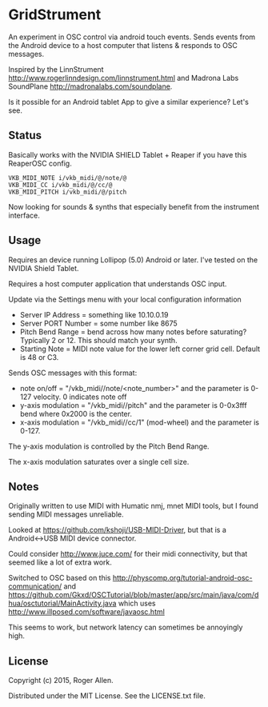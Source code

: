 # GridStrument

An experiment in OSC control via android touch events.  Sends events from the Android device to a
host computer that listens & responds to OSC messages.

Inspired by the LinnStrument http://www.rogerlinndesign.com/linnstrument.html and Madrona Labs 
SoundPlane http://madronalabs.com/soundplane.

Is it possible for an Android tablet App to give a similar experience?  Let's see.

## Status

Basically works with the NVIDIA SHIELD Tablet + Reaper if you have this ReaperOSC config.  

```text
VKB_MIDI_NOTE i/vkb_midi/@/note/@
VKB_MIDI_CC i/vkb_midi/@/cc/@
VKB_MIDI_PITCH i/vkb_midi/@/pitch
```

Now looking for sounds & synths that especially benefit from the instrument interface.

## Usage

Requires an device running Lollipop (5.0) Android or later.  I've tested on the NVIDIA Shield Tablet.

Requires a host computer application that understands OSC input.

Update via the Settings menu with your local configuration information
* Server IP Address = something like 10.10.0.19
* Server PORT Number = some number like 8675
* Pitch Bend Range = bend across how many notes before saturating?  Typically 2 or 12.  This should match your synth.
* Starting Note = MIDI note value for the lower left corner grid cell.  Default is 48 or C3.

Sends OSC messages with this format:
* note on/off = "/vkb_midi/<channel>/note/<note_number>" and the parameter is 0-127 velocity.  0 indicates note off
* y-axis modulation = "/vkb_midi/<channel>/pitch" and the parameter is 0-0x3fff bend where 0x2000 is the center.
* x-axis modulation = "/vkb_midi/<channel>/cc/1" (mod-wheel) and the parameter is 0-127.

The y-axis modulation is controlled by the Pitch Bend Range.

The x-axis modulation saturates over a single cell size.

## Notes

Originally written to use MIDI with Humatic nmj, mnet MIDI tools, but I found sending MIDI messages 
unreliable.

Looked at https://github.com/kshoji/USB-MIDI-Driver, but that is a Android<->USB MIDI device 
connector.

Could consider http://www.juce.com/ for their midi connectivity, but that seemed like a lot of 
extra work.

Switched to OSC based on this http://physcomp.org/tutorial-android-osc-communication/ and
https://github.com/Gkxd/OSCTutorial/blob/master/app/src/main/java/com/dhua/osctutorial/MainActivity.java
which uses http://www.illposed.com/software/javaosc.html

This seems to work, but network latency can sometimes be annoyingly high.

## License

Copyright (c) 2015, Roger Allen.

Distributed under the MIT License.  See the LICENSE.txt file.